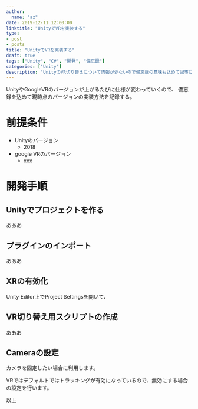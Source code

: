```yaml
---
author:
  name: "az"
date: 2019-12-11 12:00:00
linktitle: "UnityでVRを実装する"
type:
- post
- posts
title: "UnityでVRを実装する"
draft: true
tags: ["Unity", "C#", "開発", "備忘録"]
categories: ["Unity"]
description: "UnityのVR切り替えについて情報が少ないので備忘録の意味も込めて記事にします。"
---
```


UnityやGoogleVRのバージョンが上がるたびに仕様が変わっていくので、
備忘録を込めて現時点のバージョンの実装方法を記録する。

# 前提条件

- Unityのバージョン
  - 2018
- google VRのバージョン
  - xxx
  
# 開発手順
## Unityでプロジェクトを作る
あああ

## プラグインのインポート
あああ

## XRの有効化
Unity Editor上でProject Settingsを開いて、

## VR切り替え用スクリプトの作成
あああ

## Cameraの設定
カメラを固定したい場合に利用します。

VRではデフォルトではトラッキングが有効になっているので、無効にする場合の設定を行います。

以上